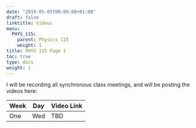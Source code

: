 ```yaml
---
date: "2019-05-05T00:00:00+01:00"
draft: false
linktitle: Videos
menu:
  PHYS_115:
    parent: Physics 115
    weight: 1
title: PHYS 115 Page 1
toc: true
type: docs
weight: 1
---
```


I will be recording all synchronous class meetings, and will be posting the videos here:

|Week|Day|Video Link|
|---|---|---|
|One|Wed|TBD|
